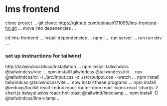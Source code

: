 # lms frontend

clone project 
...
git clone: https://github.com/abinash171095/lms-frontend-hn.git
...
move into depenencies
...

cd lms-frontend
...
install dependencies
...
npm i
...
run server
...
run run dev
...

### set up  instructions for tailwind

http://tailwindcss/docs/installation
...
npm install tailwindcss @tailwindcss/vite
...
npm install tailwindcss @tailwindcss/cli
...
npx @tailwindcss/cli -i ./src/input.css -o ./src/output.css --watch
...
npm install tailwindcss @tailwindcss/vite
... 
now install these programs
...
npm install @reduxjs/toolkit react-redux react-router-dom react-icons react-chartjs-2 chart.js daisyui axios react-hot-toast @tailwind/lineclamp
...
npm install -D @tailwindcss/line-clamp
...